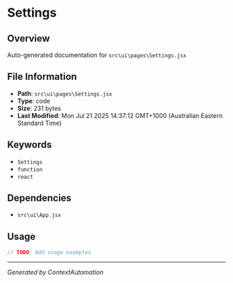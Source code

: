 # Settings

## Overview
Auto-generated documentation for `src\ui\pages\Settings.jsx`

## File Information
- **Path**: `src\ui\pages\Settings.jsx`
- **Type**: code
- **Size**: 231 bytes
- **Last Modified**: Mon Jul 21 2025 14:37:12 GMT+1000 (Australian Eastern Standard Time)

## Keywords
- `Settings`
- `function`
- `react`

## Dependencies
- `src\ui\App.jsx`

## Usage
```javascript
// TODO: Add usage examples
```

---
*Generated by ContextAutomation*
